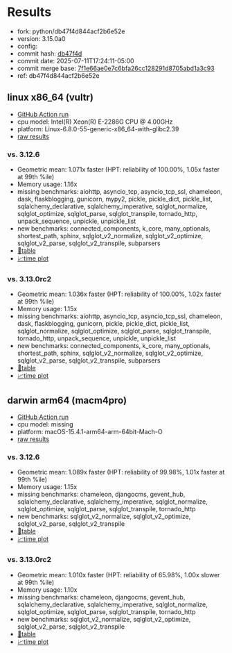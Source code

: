 # Results

- fork: python/db47f4d844acf2b6e52e
- version: 3.15.0a0
- config: 
- commit hash: [db47f4d](https://github.com/python/cpython/commit/db47f4d)
- commit date: 2025-07-11T17:24:11-05:00
- commit merge base: [7f1e66ae0e7c6bfa26cc128291d8705abd1a3c93](https://github.com/python/cpython/commit/7f1e66ae0e7c6bfa26cc128291d8705abd1a3c93)
- ref: db47f4d844acf2b6e52e

## linux x86_64 (vultr)

- [GitHub Action run](https://github.com/facebookexperimental/free-threading-benchmarking/actions/runs/16232219340)
- cpu model: Intel(R) Xeon(R) E-2286G CPU @ 4.00GHz
- platform: Linux-6.8.0-55-generic-x86_64-with-glibc2.39
- [raw results](bm-20250711-vultr-x86_64-python-db47f4d844acf2b6e52e-3.15.0a0-db47f4d.json)

### vs. 3.12.6

- Geometric mean: 1.071x faster (HPT: reliability of 100.00%, 1.05x faster at 99th %ile)
- Memory usage: 1.16x
- missing benchmarks: aiohttp, asyncio_tcp, asyncio_tcp_ssl, chameleon, dask, flaskblogging, gunicorn, mypy2, pickle, pickle_dict, pickle_list, sqlalchemy_declarative, sqlalchemy_imperative, sqlglot_normalize, sqlglot_optimize, sqlglot_parse, sqlglot_transpile, tornado_http, unpack_sequence, unpickle, unpickle_list
- new benchmarks: connected_components, k_core, many_optionals, shortest_path, sphinx, sqlglot_v2_normalize, sqlglot_v2_optimize, sqlglot_v2_parse, sqlglot_v2_transpile, subparsers
- [📄table](bm-20250711-vultr-x86_64-python-db47f4d844acf2b6e52e-3.15.0a0-db47f4d-vs-3.12.6.md)
- [📈time plot](bm-20250711-vultr-x86_64-python-db47f4d844acf2b6e52e-3.15.0a0-db47f4d-vs-3.12.6.svg)

### vs. 3.13.0rc2

- Geometric mean: 1.036x faster (HPT: reliability of 100.00%, 1.02x faster at 99th %ile)
- Memory usage: 1.15x
- missing benchmarks: aiohttp, asyncio_tcp, asyncio_tcp_ssl, chameleon, dask, flaskblogging, gunicorn, pickle, pickle_dict, pickle_list, sqlglot_normalize, sqlglot_optimize, sqlglot_parse, sqlglot_transpile, tornado_http, unpack_sequence, unpickle, unpickle_list
- new benchmarks: connected_components, k_core, many_optionals, shortest_path, sphinx, sqlglot_v2_normalize, sqlglot_v2_optimize, sqlglot_v2_parse, sqlglot_v2_transpile, subparsers
- [📄table](bm-20250711-vultr-x86_64-python-db47f4d844acf2b6e52e-3.15.0a0-db47f4d-vs-3.13.0rc2.md)
- [📈time plot](bm-20250711-vultr-x86_64-python-db47f4d844acf2b6e52e-3.15.0a0-db47f4d-vs-3.13.0rc2.svg)

## darwin arm64 (macm4pro)

- [GitHub Action run](https://github.com/facebookexperimental/free-threading-benchmarking/actions/runs/16232219340)
- cpu model: missing
- platform: macOS-15.4.1-arm64-arm-64bit-Mach-O
- [raw results](bm-20250711-macm4pro-arm64-python-db47f4d844acf2b6e52e-3.15.0a0-db47f4d.json)

### vs. 3.12.6

- Geometric mean: 1.089x faster (HPT: reliability of 99.98%, 1.01x faster at 99th %ile)
- Memory usage: 1.15x
- missing benchmarks: chameleon, djangocms, gevent_hub, sqlalchemy_declarative, sqlalchemy_imperative, sqlglot_normalize, sqlglot_optimize, sqlglot_parse, sqlglot_transpile, tornado_http
- new benchmarks: sqlglot_v2_normalize, sqlglot_v2_optimize, sqlglot_v2_parse, sqlglot_v2_transpile
- [📄table](bm-20250711-macm4pro-arm64-python-db47f4d844acf2b6e52e-3.15.0a0-db47f4d-vs-3.12.6.md)
- [📈time plot](bm-20250711-macm4pro-arm64-python-db47f4d844acf2b6e52e-3.15.0a0-db47f4d-vs-3.12.6.svg)

### vs. 3.13.0rc2

- Geometric mean: 1.010x faster (HPT: reliability of 65.98%, 1.00x slower at 99th %ile)
- Memory usage: 1.10x
- missing benchmarks: chameleon, djangocms, gevent_hub, sqlalchemy_declarative, sqlalchemy_imperative, sqlglot_normalize, sqlglot_optimize, sqlglot_parse, sqlglot_transpile, tornado_http
- new benchmarks: sqlglot_v2_normalize, sqlglot_v2_optimize, sqlglot_v2_parse, sqlglot_v2_transpile
- [📄table](bm-20250711-macm4pro-arm64-python-db47f4d844acf2b6e52e-3.15.0a0-db47f4d-vs-3.13.0rc2.md)
- [📈time plot](bm-20250711-macm4pro-arm64-python-db47f4d844acf2b6e52e-3.15.0a0-db47f4d-vs-3.13.0rc2.svg)

